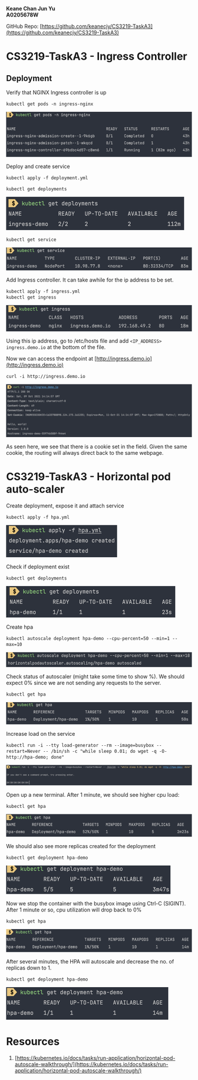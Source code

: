 **Keane Chan Jun Yu** <br>
**A0205678W**

GitHub Repo: [https://github.com/keanecjy/CS3219-TaskA3](https://github.com/keanecjy/CS3219-TaskA3)

# CS3219-TaskA3 - Ingress Controller

## Deployment

Verify that NGINX Ingress controller is up
```shell
kubectl get pods -n ingress-nginx
```

![img_9.png](img_9.png)

Deploy and create service
```shell
kubectl apply -f deployment.yml
```

```shell
kubectl get deployments
```
![img_11.png](img_11.png)

```shell
kubectl get service
```
![img_10.png](img_10.png)

Add Ingress controller. It can take awhile for the ip address to be set.
```shell
kubectl apply -f ingress.yml
kubectl get ingress
```
![img_12.png](img_12.png)

Using this ip address, go to /etc/hosts file and add `<IP_ADDRESS> ingress.demo.io` at the bottom of the file.

Now we can access the endpoint at [http://ingress.demo.io](http://ingress.demo.io)
```shell
curl -i http://ingress.demo.io
```

![img_13.png](img_13.png)

As seen here, we see that there is a cookie set in the field. Given the same cookie, the routing will always direct back to the same webpage.

# CS3219-TaskA3 - Horizontal pod auto-scaler

Create deployment, expose it and attach service
```shell
kubectl apply -f hpa.yml
```

![img.png](img.png)

Check if deployment exist
```shell
kubectl get deployments
```

![img_1.png](img_1.png)

Create hpa
```shell
kubectl autoscale deployment hpa-demo --cpu-percent=50 --min=1 --max=10
```
![img_2.png](img_2.png)

Check status of autoscaler (might take some time to show %). We should expect 0% since we are not sending any requests to the server.
```shell
kubectl get hpa
```

![img_3.png](img_3.png)

Increase load on the service
```shell
kubectl run -i --tty load-generator --rm --image=busybox --restart=Never -- /bin/sh -c "while sleep 0.01; do wget -q -O- http://hpa-demo; done"
```

![img_4.png](img_4.png)

Open up a new terminal. After 1 minute, we should see higher cpu load:
```shell
kubectl get hpa
```
![img_5.png](img_5.png)

We should also see more replicas created for the deployment
```shell
kubectl get deployment hpa-demo
```

![img_6.png](img_6.png)

Now we stop the container with the busybox image using Ctrl-C (SIGINT). After 1 minute or so, cpu utilization will drop back to 0%
```shell
kubectl get hpa
```

![img_7.png](img_7.png)

After several minutes, the HPA will autoscale and decrease the no. of replicas down to 1.
```shell
kubectl get deployment hpa-demo
```

![img_8.png](img_8.png)

# Resources
1. [https://kubernetes.io/docs/tasks/run-application/horizontal-pod-autoscale-walkthrough/](https://kubernetes.io/docs/tasks/run-application/horizontal-pod-autoscale-walkthrough/)
